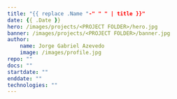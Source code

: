 ```yaml
---
title: "{{ replace .Name "-" " " | title }}"
date: {{ .Date }}
hero: /images/projects/<PROJECT FOLDER>/hero.jpg
banner: /images/projects/<PROJECT FOLDER>/banner.jpg
author:
    name: Jorge Gabriel Azevedo
    image: /images/profile.jpg
repo: ""
docs: ""
startdate: ""
enddate: ""
technologies: ""
---
```

